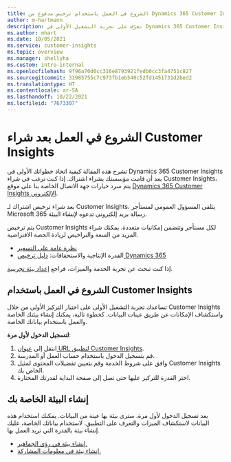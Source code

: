 ```yaml
---
title: الشروع في العمل باستخدام ترخيص مدفوع من Dynamics 365 Customer Insights
author: m-hartmann
description: تعرّف على تجربة التشغيل الأولى في Dynamics 365 Customer Insights واستكشِف إمكاناتها.
ms.author: mhart
ms.date: 10/05/2021
ms.service: customer-insights
ms.topic: overview
ms.manager: shellyha
ms.custom: intro-internal
ms.openlocfilehash: 9f96a70d0cc316e8793921fedb0cc3fa4751c827
ms.sourcegitcommit: 31985755c7c973fb1eb540c52fd1451731d2bed2
ms.translationtype: HT
ms.contentlocale: ar-SA
ms.lasthandoff: 10/22/2021
ms.locfileid: "7673307"
---
```

# <a name="get-started-after-purchasing-customer-insights"></a>الشروع في العمل بعد شراء Customer Insights

تشرح هذه المقالة كيفية اتخاذ خطواتك الأولى في Dynamics 365 Customer Insights بعد أن قامت مؤسستك بشراء اشتراك. إذا كنت ترغب في شراء Customer Insights، يتم سرد خيارات جهة الاتصال الخاصة بنا على موقع [Dynamics 365 Customer Insights الإلكتروني](https://dynamics.microsoft.com/ai/customer-insights/). 

بعد شراء ترخيص اشتراك لـ Customer Insights، يتلقى المسؤول العمومي لمستأجر Microsoft 365 رسالة بريد إلكتروني تدعوه لإنشاء البيئة. 

يتم ترخيص Customer Insights لكل مستأجر وتتضمن إمكانيات متعددة. يمكنك شراء المزيد من السعة والتراخيص لزيادة الحصة الافتراضية. 
- [نظرة عامة على التسعير](https://dynamics.microsoft.com/ai/customer-insights/pricing/)
- القدرة الإنتاجية والاستحقاقات: [دليل ترخيص Dynamics 365](https://go.microsoft.com/fwlink/?LinkId=866544)

إذا كنت تبحث عن تجربة الخدمة والميزات، فراجع [إعداد بيئة تجريبية](trial-signup.md).

## <a name="start-with-customer-insights"></a>الشروع في العمل باستخدام Customer Insights

تساعدك تجربة التشغيل الأولى على اختيار التركيز الأولي من خلال Customer Insights واستكشاف الإمكانات عن طريق عينات البيانات. كخطوة تالية، يمكنك إنشاء بيئتك الخاصة والعمل باستخدام بياناتك الخاصة.

**لتسجيل الدخول لأول مرة**:

1. انتقل إلى [عنوان URL لتطبيق Customer Insights](https://home.ci.ai.dynamics.com).
1. قم بتسجيل الدخول باستخدام حساب العمل أو المدرسة. 
1. وافق على شروط الخدمة وقم بتعيين تفضيلات المحتوى لمثيل Customer Insights الخاص بك.
1. اختر القدرة للتركيز عليها حتى تصل إلى صفحة البداية لقدرتك المختارة.

## <a name="create-your-own-environment"></a>إنشاء البيئة الخاصة بك

بعد تسجيل الدخول لأول مرة، سترى بيئة بها عينة من البيانات. يمكنك استخدام هذه البيانات لاستكشاف الميزات والتعرف على التطبيق. لاستخدام بياناتك الخاصة، عليك إنشاء بيئة بالقدرة التي تريد العمل بها.

- [إنشاء بيئة في رؤى الجماهير.](audience-insights/get-started-paid.md)
- [إنشاء بيئة في معلومات المشاركة.](engagement-insights/create-new-environment.md) 




